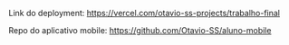 Link do deployment: https://vercel.com/otavio-ss-projects/trabalho-final

Repo do aplicativo mobile: https://github.com/Otavio-SS/aluno-mobile
